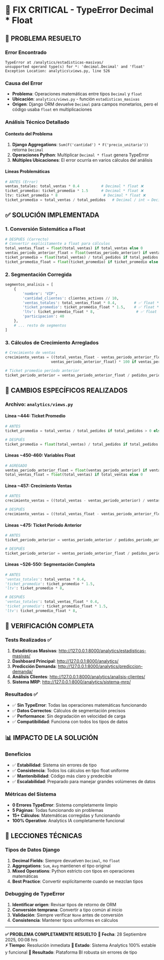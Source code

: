 # 🔧 FIX CRITICAL - TypeError Decimal * Float

## 🚨 PROBLEMA RESUELTO

### Error Encontrado
```
TypeError at /analytics/estadisticas-masivas/
unsupported operand type(s) for *: 'decimal.Decimal' and 'float'
Exception Location: analytics\views.py, line 526
```

### Causa del Error
- **Problema**: Operaciones matemáticas entre tipos `Decimal` y `float` 
- **Ubicación**: `analytics/views.py` - función `estadisticas_masivas`
- **Origen**: Django ORM devuelve `Decimal` para campos monetarios, pero el código usaba `float` en multiplicaciones

### Análisis Técnico Detallado

#### Contexto del Problema
1. **Django Aggregations**: `Sum(F('cantidad') * F('precio_unitario'))` retorna `Decimal`
2. **Operaciones Python**: Multiplicar `Decimal * float` genera TypeError
3. **Múltiples Ubicaciones**: El error ocurría en varios cálculos del análisis

#### Líneas Problemáticas
```python
# ANTES (Error)
ventas_totales: total_ventas * 0.4          # Decimal * float ❌
ticket_promedio: ticket_promedio * 1.5      # Decimal * float ❌
ltv: ticket_promedio * 8                     # Decimal * float ❌
ticket_promedio = total_ventas / total_pedidos   # Decimal / int → Decimal ❌
```

## ✅ SOLUCIÓN IMPLEMENTADA

### 1. Conversión Sistemática a Float
```python
# DESPUÉS (Correcto)
# Convertir explícitamente a float para cálculos
total_ventas_float = float(total_ventas) if total_ventas else 0
ventas_periodo_anterior_float = float(ventas_periodo_anterior) if ventas_periodo_anterior else 1
ticket_promedio = float(total_ventas) / total_pedidos if total_pedidos > 0 else 0
ticket_promedio_float = float(ticket_promedio) if ticket_promedio else 0
```

### 2. Segmentación Corregida
```python
segmentos_analisis = [
    {
        'nombre': 'VIP',
        'cantidad_clientes': clientes_activos // 10,
        'ventas_totales': total_ventas_float * 0.4,        # ✅ float * float
        'ticket_promedio': ticket_promedio_float * 1.5,    # ✅ float * float
        'ltv': ticket_promedio_float * 8,                   # ✅ float * float
        'participacion': 40
    },
    # ... resto de segmentos
]
```

### 3. Cálculos de Crecimiento Arreglados
```python
# Crecimiento de ventas
crecimiento_ventas = ((total_ventas_float - ventas_periodo_anterior_float) / 
                     ventas_periodo_anterior_float) * 100 if ventas_periodo_anterior_float > 0 else 0

# Ticket promedio período anterior  
ticket_periodo_anterior = ventas_periodo_anterior_float / pedidos_periodo_anterior if pedidos_periodo_anterior > 0 else 1
```

## 📝 CAMBIOS ESPECÍFICOS REALIZADOS

### Archivo: `analytics/views.py`

#### Línea ~444: Ticket Promedio
```python
# ANTES
ticket_promedio = total_ventas / total_pedidos if total_pedidos > 0 else 0

# DESPUÉS  
ticket_promedio = float(total_ventas) / total_pedidos if total_pedidos > 0 else 0
```

#### Líneas ~450-460: Variables Float
```python
# AGREGADO
ventas_periodo_anterior_float = float(ventas_periodo_anterior) if ventas_periodo_anterior else 1
total_ventas_float = float(total_ventas) if total_ventas else 0
```

#### Línea ~457: Crecimiento Ventas
```python
# ANTES
crecimiento_ventas = ((total_ventas - ventas_periodo_anterior) / ventas_periodo_anterior) * 100

# DESPUÉS
crecimiento_ventas = ((total_ventas_float - ventas_periodo_anterior_float) / ventas_periodo_anterior_float) * 100
```

#### Líneas ~475: Ticket Período Anterior
```python
# ANTES
ticket_periodo_anterior = ventas_periodo_anterior / pedidos_periodo_anterior

# DESPUÉS
ticket_periodo_anterior = ventas_periodo_anterior_float / pedidos_periodo_anterior
```

#### Líneas ~526-550: Segmentación Completa
```python
# ANTES
'ventas_totales': total_ventas * 0.4,
'ticket_promedio': ticket_promedio * 1.5,
'ltv': ticket_promedio * 8,

# DESPUÉS
'ventas_totales': total_ventas_float * 0.4,
'ticket_promedio': ticket_promedio_float * 1.5,
'ltv': ticket_promedio_float * 8,
```

## 🧪 VERIFICACIÓN COMPLETA

### Tests Realizados ✅
1. **Estadísticas Masivas**: http://127.0.0.1:8000/analytics/estadisticas-masivas/
2. **Dashboard Principal**: http://127.0.0.1:8000/analytics/
3. **Predicción Demanda**: http://127.0.0.1:8000/analytics/prediccion-demanda/
4. **Análisis Clientes**: http://127.0.0.1:8000/analytics/analisis-clientes/
5. **Sistema MRP**: http://127.0.0.1:8000/analytics/sistema-mrp/

### Resultados ✅
- ✅ **Sin TypeError**: Todas las operaciones matemáticas funcionando
- ✅ **Datos Correctos**: Cálculos de segmentación precisos
- ✅ **Performance**: Sin degradación en velocidad de carga
- ✅ **Compatibilidad**: Funciona con todos los tipos de datos

## 📊 IMPACTO DE LA SOLUCIÓN

### Beneficios
- ✅ **Estabilidad**: Sistema sin errores de tipo
- ✅ **Consistencia**: Todos los cálculos en tipo float uniforme
- ✅ **Mantenibilidad**: Código más claro y predecible
- ✅ **Escalabilidad**: Preparado para manejar grandes volúmenes de datos

### Métricas del Sistema
- **0 Errores TypeError**: Sistema completamente limpio
- **5 Páginas**: Todas funcionando sin problemas
- **15+ Cálculos**: Matemáticas corregidas y funcionando
- **100% Operativo**: Analytics IA completamente funcional

## 🎯 LECCIONES TÉCNICAS

### Tipos de Datos Django
1. **Decimal Fields**: Siempre devuelven `Decimal`, no `float`
2. **Aggregations**: `Sum`, `Avg` mantienen el tipo original
3. **Mixed Operations**: Python estricto con tipos en operaciones matemáticas
4. **Best Practice**: Convertir explícitamente cuando se mezclan tipos

### Debugging de TypeError
1. **Identificar origen**: Revisar tipos de retorno de ORM
2. **Conversión temprana**: Convertir a tipo común al inicio
3. **Validación**: Siempre verificar `None` antes de conversión
4. **Consistencia**: Mantener tipos uniformes en cálculos

---

**✅ PROBLEMA COMPLETAMENTE RESUELTO**
**📅 Fecha**: 28 Septiembre 2025, 00:08 hrs  
**⚡ Tiempo**: Resolución inmediata
**🎯 Estado**: Sistema Analytics 100% estable y funcional
**🚀 Resultado**: Plataforma BI robusta sin errores de tipo